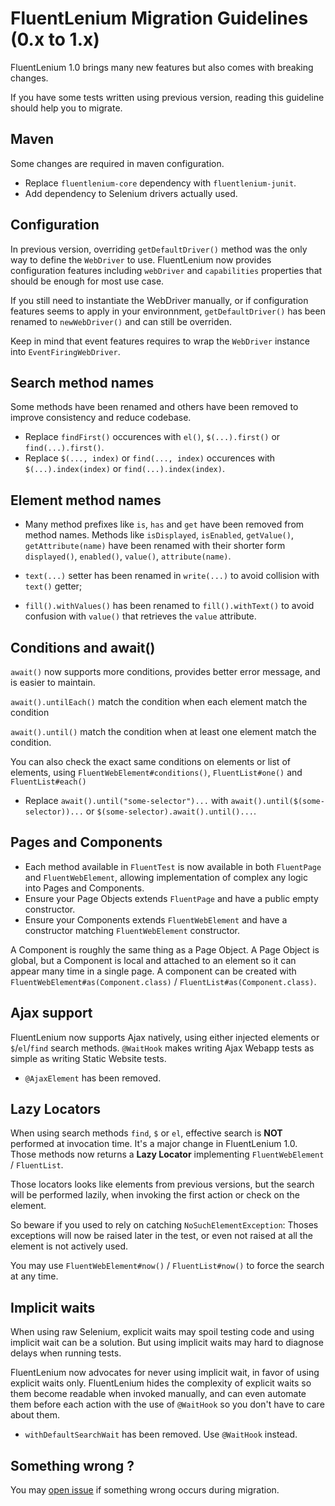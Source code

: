 FluentLenium Migration Guidelines (0.x to 1.x)
==============================================

FluentLenium 1.0 brings many new features but also comes with breaking changes.

If you have some tests written using previous version, reading this guideline should help you to migrate.

Maven
-----
Some changes are required in maven configuration.

- Replace `fluentlenium-core` dependency with `fluentlenium-junit`.
- Add dependency to Selenium drivers actually used.

Configuration
-------------
In previous version, overriding `getDefaultDriver()` method was the only way to define
the `WebDriver` to use. FluentLenium now provides configuration features including
`webDriver` and `capabilities` properties that should be enough for most use case.

If you still need to instantiate the WebDriver manually, or if configuration
features seems to apply in your environnment, `getDefaultDriver()` has been renamed to `newWebDriver()`
and can still be overriden.

Keep in mind that event features requires to wrap the `WebDriver` instance into `EventFiringWebDriver`.

Search method names
-------------------
Some methods have been renamed and others have been removed to improve consistency and reduce codebase.

- Replace `findFirst()` occurences with `el()`, `$(...).first()` or `find(...).first()`.
- Replace `$(..., index)` or `find(..., index)` occurences with `$(...).index(index)` or `find(...).index(index)`.

Element method names
--------------------
- Many method prefixes like `is`, `has` and `get` have been removed from method names.
Methods like `isDisplayed`, `isEnabled`, `getValue()`, `getAttribute(name)` have been
renamed with their shorter form `displayed()`, `enabled()`, `value()`, `attribute(name)`.

- `text(...)` setter has been renamed in `write(...)` to avoid collision with `text()` getter;

- `fill().withValues()` has been renamed to `fill().withText()` to avoid confusion with `value()`
that retrieves the `value` attribute.

Conditions and await()
----------------------
`await()` now supports more conditions, provides better error message, and is easier to maintain. 

`await().untilEach()` match the condition when each element match the condition

`await().until()` match the condition when at least one element match the condition.

You can also check the exact same conditions on elements or list of elements, using
`FluentWebElement#conditions()`, `FluentList#one()` and `FluentList#each()`

- Replace `await().until("some-selector")...` with `await().until($(some-selector))...` or
`$(some-selector).await().until()...`.

Pages and Components
--------------------

- Each method available in `FluentTest` is now available in both `FluentPage` and `FluentWebElement`, allowing 
implementation of complex any logic into Pages and Components.
- Ensure your Page Objects extends `FluentPage` and have a public empty constructor.
- Ensure your Components extends `FluentWebElement` and have a constructor matching `FluentWebElement` constructor.

A Component is roughly the same thing as a Page Object. A Page Object is global, but a Component is local and attached
to an element so it can appear many time in a single page. A component can be created with
`FluentWebElement#as(Component.class)` / `FluentList#as(Component.class)`.

Ajax support
------------
FluentLenium now supports Ajax natively, using either injected elements or `$`/`el`/`find` search methods.
`@WaitHook` makes writing Ajax Webapp tests as simple as writing Static Website tests.

- `@AjaxElement` has been removed. 

Lazy Locators
-------------

When using search methods `find`, `$` or `el`, effective search is **NOT** performed at invocation time.
It's a major change in FluentLenium 1.0. Those methods now returns a **Lazy Locator** implementing 
`FluentWebElement` / `FluentList`. 

Those locators looks like elements from previous versions, but the search will be performed lazily, when invoking the
first action or check on the element.

So beware if you used to rely on catching `NoSuchElementException`: Thoses exceptions will now be
raised later in the test, or even not raised at all the element is not actively used.

You may use `FluentWebElement#now()` / `FluentList#now()` to force the search at any time.

Implicit waits
--------------
When using raw Selenium, explicit waits may spoil testing code and using implicit wait can be a solution.
But using implicit waits may hard to diagnose delays when running tests.
 
FluentLenium now advocates for never using implicit wait, in favor of using explicit waits only. FluentLenium hides the
complexity of explicit waits so them become readable when invoked manually, and can even automate them before each action with the
use of `@WaitHook` so you don't have to care about them.

- `withDefaultSearchWait` has been removed. Use `@WaitHook` instead.

Something wrong ?
------
You may [open issue](https://github.com/FluentLenium/FluentLenium/issues) if something wrong occurs during migration.
